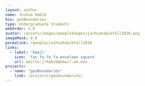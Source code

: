 ```yaml
---
layout: author
name: Joshua Habib
bio: geoBoundaries
type: Undergraduate Students
webOrder: 5.0
avatar: /assets/images/peopleImages/joshuahabibfall2020.png
imageMask: 0.0
permalink: /people/joshuahabibfall2020
links:
  - label: 'Email'
    icon: 'fas fa-fw fa-envelope square'
    url: mailto:jrhabib@email.wm.edu
projects:
  - name: "geoBoundaries"
    link: /projects/geoboundaries/
---
```

